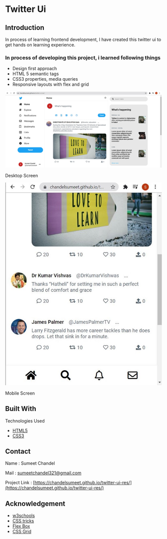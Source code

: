 # Twitter Ui

## Introduction

<div>

In process of learning frontend development, I have created this twitter ui to get hands on learning experience.

### In process of developing this project, i learned following things

*   Design first approach
*   HTML 5 semantic tags
*   CSS3 properties, media queries
*   Responsive layouts with flex and grid

![](./assets/tour-images/twitter-desktop.JPG)

Desktop Screen

![](./assets/tour-images/twitter-mobile.JPG)

Mobile Screen

</div>

## Built With

Technologies Used

*   [HTML5](https://www.w3schools.com/html/)
*   [CSS3](https://www.w3schools.com/css/)

## Contact

Name : Sumeet Chandel

Mail : sumeetchandel321@gmail.com

Project Link : [https://chandelsumeet.github.io/twitter-ui-res/](https://chandelsumeet.github.io/twitter-ui-res/)

## Acknowledgement

*   [w3schools](https://www.w3schools.com/)
*   [CSS tricks](https://css-tricks.com/)
*   [Flex Box](https://developer.mozilla.org/en-US/docs/Web/CSS/CSS_Flexible_Box_Layout/Basic_Concepts_of_Flexbox)
*   [CSS Grid](https://css-tricks.com/snippets/css/complete-guide-grid/)
